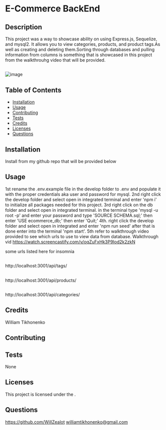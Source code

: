 # E-Commerce BackEnd 


## Description

This project was a way to showcase ability on using Express.js, Sequelize, and mysql2. It allows you to view  categories, products, and product tags.As well as creating and deleting them.Sorting through databases and pulling information from columns is something that is showcased in this project from the walkthrouhg video that will be provided.
##
![image](https://github.com/WillZealot/ECommerceBackEnd/assets/127908016/9b029c68-18e5-4fc9-bae1-0a31034d58b9)

##

## Table of Contents


- [Installation](#installation)
- [Usage](#usage)
- [Contributing](#contributing)
- [Tests](#tests)
- [Credits](#credits)
- [Licenses](#licenses)
- [Questions](#questions)

## Installation
Install from my github repo that will be provided below

## Usage
1st rename the .env.example file in the develop folder to .env and populate it with the proper credentials aka user and password for mysql. 2nd right click the develop folder and select open in integrated terminal and enter 'npm i' to initialize all packages needed for this project. 3rd right click on the db folder and select open in integrated terminal. in the terminal type 'mysql -u root -p' and enter your password and type 'SOURCE SCHEMA.sql;' then enter 'USE ecommerce_db;' then enter 'Quit;' 4th. right click the develop folder and select open in integrated and enter 'npm run seed' after that is done enter into the terminal 'npm start'. 5th refer to walkthrough video provided to see which urls to use to view data from database.
Walkthrough vid
https://watch.screencastify.com/v/oqZuFxHk3P9Iod2k2zkN


some urls listed here for insomnia
##
http://localhost:3001/api/tags/
##
http://localhost:3001/api/products/
##
http://localhost:3001/api/categories/





## Credits
William Tikhonenko

## Contributing


## Tests
None

## Licenses
  
This project is licensed under the .


## Questions
https://github.com/WillZealot
williamtikhonenko@gmail.com
